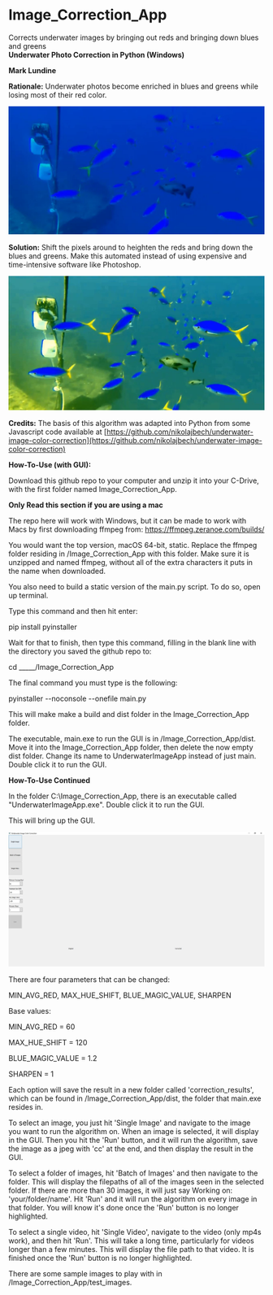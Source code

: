# Image_Correction_App
Corrects underwater images by bringing out reds and bringing down blues and greens <br />
**Underwater Photo Correction in Python (Windows)**

**Mark Lundine**

**Rationale:** Underwater photos become enriched in blues and greens while losing most of their red color.

![fishies](/read_me_images/fishies_original.JPG)

**Solution:** Shift the pixels around to heighten the reds and bring down the blues and greens. Make this automated instead of using expensive and time-intensive software like Photoshop.

![fishies corrected](/read_me_images/fishies_corrected.JPG)

**Credits:** The basis of this algorithm was adapted into Python from some Javascript code available at [https://github.com/nikolajbech/underwater-image-color-correction](https://github.com/nikolajbech/underwater-image-color-correction)

**How-To-Use (with GUI):**

Download this github repo to your computer and unzip it into your C-Drive, with the first folder named Image_Correction_App.

**Only Read this section if you are using a mac**

The repo here will work with Windows, but it can be made to work with Macs by first downloading ffmpeg from: 
https://ffmpeg.zeranoe.com/builds/

You would want the top version, macOS 64-bit, static.  Replace the ffmpeg folder residing in /Image_Correction_App with this folder.  Make sure it is unzipped and named ffmpeg, without all of the extra characters it puts in the name when downloaded.

You also need to build a static version of the main.py script.  To do so, open up terminal.

Type this command and then hit enter:

pip install pyinstaller

Wait for that to finish, then type this command, filling in the blank line with the directory you saved the github repo to:

cd _____/Image_Correction_App

The final command you must type is the following:

pyinstaller --noconsole --onefile main.py

This will make make a build and dist folder in the Image_Correction_App folder.  

The executable, main.exe to run the GUI is in /Image_Correction_App/dist.  Move it into the Image_Correction_App folder, then delete the now empty dist folder.  Change its name to UnderwaterImageApp instead of just main.  Double click it to run the GUI.

**How-To-Use Continued**

In the folder C:\Image_Correction_App, there is an executable called "UnderwaterImageApp.exe".  Double click it to run the GUI.

This will bring up the GUI.

![gui image](/read_me_images/gui_image.jpg)

There are four parameters that can be changed:

MIN\_AVG\_RED, MAX\_HUE\_SHIFT, BLUE\_MAGIC\_VALUE, SHARPEN

Base values:

MIN\_AVG\_RED = 60

MAX\_HUE\_SHIFT = 120

BLUE\_MAGIC\_VALUE = 1.2

SHARPEN = 1

Each option will save the result in a new folder called 'correction_results', which can be found in /Image_Correction_App/dist, the folder that main.exe resides in.

To select an image, you just hit &#39;Single Image&#39; and navigate to the image you want to run the algorithm on. When an image is selected, it will display in the GUI. Then you hit the &#39;Run&#39; button, and it will run the algorithm, save the image as a jpeg with &#39;cc&#39; at the end, and then display the result in the GUI.

To select a folder of images, hit &#39;Batch of Images&#39; and then navigate to the folder. This will display the filepaths of all of the images seen in the selected folder.  If there are more than 30 images, it will just say Working on: 'your/folder/name'. Hit &#39;Run&#39; and it will run the algorithm on every image in that folder. You will know it&#39;s done once the &#39;Run&#39; button is no longer highlighted.

To select a single video, hit &#39;Single Video&#39;, navigate to the video (only mp4s work), and then hit &#39;Run&#39;. This will take a long time, particularly for videos longer than a few minutes. This will display the file path to that video. It is finished once the &#39;Run&#39; button is no longer highlighted.

There are some sample images to play with in /Image_Correction_App/test_images.